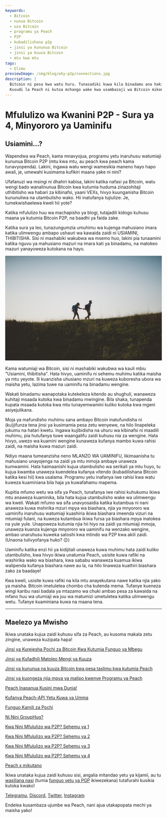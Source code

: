 ```yaml
---
keywords:
  - Bitcoin
  - nunua Bitcoin
  - uza Bitcoin
  - programu ya Peach
  - P2P
  - kubadilishana p2p
  - jinsi ya kununua Bitcoin
  - jinsi ya kuuza Bitcoin
  - mtu kwa mtu
tags:
  - Elimu
previewImage: /img/blog/why-p2p/connections.jpg
description: |
  Bitcoin ni pesa kwa watu huru. Tunasadiki kuwa kila binadamu ana haki ya kuchagua pesa anayotumia kuhifadhi utajiri wake, matokeo ya kazi yake, wakati na nishati yake.
  Kusudi la Peach ni kutoa mchango wake kwa usambazaji wa Bitcoin mikononi mwa watu.
---
```


# Mfululizo wa Kwanini P2P - Sura ya 4, Minyororo ya Uaminifu

## Usiamini...?

Wapendwa wa Peach, kama mnavyojua, programu yetu inaruhusu watumiaji kununua Bitcoin P2P (mtu kwa mtu, au peach kwa peach kama tunavyopenda). Lakini, ingawa watu wengi wamesikia maneno hayo hapo awali, je, umewahi kusimama kufikiri maana yake ni nini?

Ufafanuzi wa msingi ni dhahiri kabisa, lakini katika nafasi ya Bitcoin, watu wengi bado wanalinunua Bitcoin kwa kutumia huduma zinazohitaji uthibitisho wa habari za kibinafsi, yaani VEXs, hivyo kuunganisha Bitcoin kununuliwa na utambulisho wako. Hii inatufanya tujiulize: Je, tumekwishaelewa kweli hii yote?

Katika mfululizo huu wa machapisho ya blogi, tutajadili kidogo kuhusu maana ya kutumia Bitcoin P2P, na baadhi ya faida zake.

Katika sura ya leo, tunazungumzia umuhimu wa kujenga mahusiano imara katika ulimwengu ambapo ushauri wa kawaida zaidi ni USIAMINI, THIBITISHA. Sisi ni mashabiki wakubwa wa msemo huo, lakini pia tunaamini katika nguvu ya mahusiano mazuri na imara kati ya binadamu, na matokeo mazuri yanayoweza kutokana na hayo.

![peach bitcoin inajenga uaminifu kati ya watu](/img/blog/why-p2p/trust.jpg)

Kama watumiaji wa Bitcoin, sisi ni mashabiki wakubwa wa kauli mbiu "Usiamini, thibitisha". Hata hivyo, uaminifu ni sehemu muhimu katika maisha ya mtu yeyote. Ili kuanzisha uhusiano mzuri na kuweza kuboresha ubora wa maisha yetu, lazima tuwe na uaminifu na binadamu wengine.

Wakati binadamu wanapotaka kutekeleza kitendo au shughuli, wanaweza kuhitaji msaada kutoka kwa binadamu mwingine. Bila shaka, tunapenda kupata msaada kutoka kwa mtu tunayemwamini kuliko kutoka kwa mgeni asiyejulikana.

Moja ya mafundisho muhimu sana ambayo Bitcoin inatufundisha ni (ku)jifunza tena jinsi ya kusimamia pesa zetu wenyewe, na hilo linapeleka jukumu na hatari kwetu. Ingawa kujibidisha na uhuru wa kibinafsi ni maadili muhimu, pia hutufanya tuwe waangalifu zaidi kuhusu nia za wengine. Hata hivyo, uwezo wa kuamini wengine kunaweza kufanya mambo kuwa rahisi zaidi, na maisha kuwa mazuri zaidi.

Ndiyo maana tumeanzisha neno MLANZO WA UAMINIFU, likimaanisha tu mahusiano unayojenga na zaidi ya mtu mmoja ambaye unaweza kumwamini. Hata haimaanishi kujua utambulisho wa serikali ya mtu huyo, tu kujua kwamba unaweza kuendelea kufanya vitendo (kubadilishana Bitcoin katika kesi hii) kwa usalama. Programu yetu inafanya iwe rahisi kwa watu kuweza kuaminiana bila haja ya kuwafahamu mapema.

Kupitia mfumo wetu wa sifa ya Peach, tunafanya iwe rahisi kuhukumu ikiwa mtu anaweza kuaminika, bila hata kujua utambulisho wake wa ulimwengu wa kweli. Wakati mfumo wa sifa unavyosaidia katika kutambua ni nani anaweza kuwa mshirika mzuri mpya wa biashara, njia ya mnyororo wa uaminifu inaruhusu watumiaji kuashiria ikiwa biashara imeenda vizuri na mtumiaji fulani, na kuweza kutambua ikiwa fursa ya biashara mpya inatokea na yule yule. Unapoweza kutumia njia hii hiyo na zaidi ya mtumiaji mmoja, unaweza kuanza kujenga mnyororo wa uaminifu na wenzako wengine, ambao unaruhusu kuweka satoshi kwa mtindo wa P2P kwa akili zaidi. (Unaona tulivyofanya huko? :wink:)

Uaminifu katika enzi hii ya kidijitali unaweza kuwa muhimu hata zaidi kuliko utambulisho, kwa hivyo ikiwa unatumia Peach, usisite kuwa rafiki na washirika wako wa biashara, kwa sababu wanaweza kuamua ikiwa walipenda kufanya biashara nawe au la, na hilo linaweza kuathiri biashara zako za baadaye!

Kwa kweli, usisite kuwa rafiki na kila mtu anayekutana nawe katika njia yako ya maisha. Bitcoin imetuletea chombo cha kutenda mema. Tufanye kueneza wingi karibu nasi badala ya mtazamo wa chuki ambao pesa za kawaida na mfano huu wa utumiaji wa juu wa matumizi umetuletea katika ulimwengu wetu. Tufanye kuaminiana kuwa na maana tena.

---

## Maelezo ya Mwisho

Ikiwa unataka kujua zaidi kuhusu sifa za Peach, au kusoma makala zetu zingine, unaweza kuzipata hapa!

[Jinsi ya Kurejesha Pochi za Bitcoin Kwa Kutumia Funguo ya Mbegu](https://peachbitcoin.com/sw/blog/how-to-restore-peach-wallet/)

[Jinsi ya Kufadhili Matoleo Mengi ya Kuuza](https://peachbitcoin.com/sw/blog/funding-multiple-sell-offers/)

[Jinsi ya kununua na kuuza Bitcoin kwa pesa taslimu kwa kutumia Peach](https://peachbitcoin.com/sw/blog/how-to-buy-and-sell-bitcoin-with-cash-using-peach/)

[Jinsi ya kuongeza njia mpya ya malipo kwenye Programu ya Peach](https://peachbitcoin.com/sw/blog/how-to-add-a-payment-method/)

[Peach Inapanua Kusini mwa Dunia!](https://peachbitcoin.com/sw/blog/peach-expands-to-the-global-south/)

[Kufanya Peach-API Yetu Kuwa ya Umma](https://peachbitcoin.com/sw/blog/making-our-peach-api-public/)

[Funguo Kamili za Pochi](https://peachbitcoin.com/sw/blog/full-wallet-functionality/)

[Ni Nini GroupHug?](https://peachbitcoin.com/sw/blog/group-hug/)

[Kwa Nini Mfululizo wa P2P? Sehemu ya 1](https://peachbitcoin.com/sw/blog/why-p2p-chapter-1/)

[Kwa Nini Mfululizo wa P2P? Sehemu ya 2](https://peachbitcoin.com/sw/blog/why-p2p-chapter-2/)

[Kwa Nini Mfululizo wa P2P? Sehemu ya 3](https://peachbitcoin.com/sw/blog/why-p2p-chapter-3-circular-economies/)

[Kwa Nini Mfululizo wa P2P? Sehemu ya 4](https://peachbitcoin.com/sw/blog/why-p2p-chapter-4-chains-of-trust/)

[Peach x mikutano](https://peachbitcoin.com/sw/blog/peach-for-meetups/)

Ikiwa unataka kujua zaidi kuhusu sisi, angalia mitandao yetu ya kijamii, au tu [wasiliana nasi](mailto:hello@peachbitcoin.com) (tumia [funguo yetu ya PGP](https://keys.openpgp.org/vks/v1/by-fingerprint/48339A19645E2E53488E0E5479E1B270FACD1BD2) ikiwezekana) tutafurahi kusikia kutoka kwako!

[Telegramu](https://t.me/+GkOW1J-ixBBkZWRk), [Discord](https://discord.gg/ypeHz3SW54), [Twitter](https://twitter.com/peachbitcoin), [Instagram](https://instagram.com/peachbitcoin)

Endelea kusambaza ujumbe wa Peach, nani ajua utakapopata mechi ya maisha yako!

